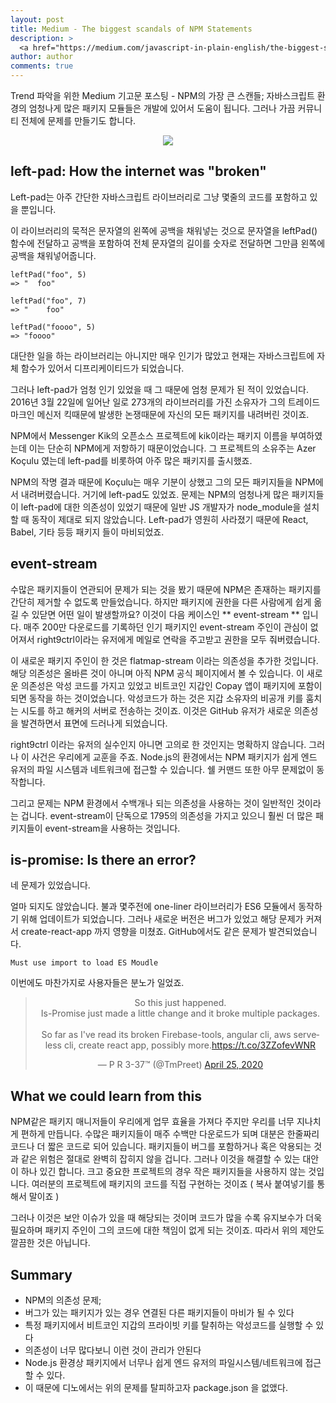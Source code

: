 ```yaml
---
layout: post
title: Medium - The biggest scandals of NPM Statements
description: >
  <a href="https://medium.com/javascript-in-plain-english/the-biggest-scandals-of-npm-d739c11a2406"> 원문 - Louis Petrik </a>
author: author
comments: true
---
```


Trend 파악을 위한 Medium 기고문 포스팅 - NPM의 가장 큰 스캔들; 자바스크립트 환경의 엄청나게 많은 패키지 모듈들은 개발에 있어서 도움이 됩니다. 그러나 가끔 커뮤니티 전체에 문제를 만들기도 합니다.

<center>
<img src="https://miro.medium.com/max/700/1*Qj1OTPHk-djj2C1Nnkn4VQ.png"/>
</center>

## left-pad: How the internet was "broken"
Left-pad는 아주 간단한 자바스크립트 라이브러리로 그냥 몇줄의 코드를 포함하고 있을 뿐입니다.

이 라이브러리의 묵적은 문자열의 왼쪽에 공백을 채워넣는 것으로 문자열을 leftPad()함수에 전달하고 공백을 포함하여 전체 문자열의 길이를 숫자로 전달하면 그만큼 왼쪽에 공백을 채워넣어줍니다.

```
leftPad("foo", 5)
=> "  foo"

leftPad("foo", 7)
=> "    foo"

leftPad("foooo", 5)
=> "foooo"
```

대단한 일을 하는 라이브러리는 아니지만 매우 인기가 많았고 현재는 자바스크립트에 자체 함수가 있어서 디프리케이티드가 되었습니다.

그러나 left-pad가 엄청 인기 있었을 때 그 때문에 엄청 문제가 된 적이 있었습니다. 2016년 3월 22일에 일어난 일로 273개의 라이브러리를 가진 소유자가 그의 트레이드 마크인 메신저 킥때문에 발생한 논쟁때문에 자신의 모든 패키지를 내려버린 것이죠.

NPM에서 Messenger Kik의 오픈소스 프로젝트에 kik이라는 패키지 이름을 부여하였는데 이는 단순히 NPM에게 저항하기 때문이었습니다. 그 프로젝트의 소유주는 Azer Koçulu 였는데 left-pad를 비롯하여 아주 많은 패키지를 출시했죠.

NPM의 작명 결과 때문에 Koçulu는 매우 기분이 상했고 그의 모든 패키지들을 NPM에서 내려버렸습니다. 거기에 left-pad도 있었죠. 문제는 NPM의 엄청나게 많은 패키지들이 left-pad에 대한 의존성이 있었기 때문에 일반 JS 개발자가 node_module을 설치할 때 동작이 제대로 되지 않았습니다. Left-pad가 영원히 사라졌기 때문에 React, Babel, 기타 등등 패키지 들이 마비되었죠.

## event-stream

수많은 패키지들이 연관되어 문제가 되는 것을 봤기 때문에 NPM은 존재하는 패키지를 간단히 제거할 수 없도록 만들었습니다. 하지만 패키지에 권한을 다른 사람에게 쉽게 옮길 수 있닫면 어떤 일이 발생할까요? 이것이 다음 케이스인 ** event-stream ** 입니다. 매주 200만 다운로드를 기록하던 인기 패키지인 event-stream 주인이 관심이 없어져서 right9ctrl이라는 유저에게 메일로 연락을 주고받고 권한을 모두 줘버렸습니다.

이 새로운 패키지 주인이 한 것은 flatmap-stream 이라는 의존성을 추가한 것입니다. 해당 의존성은 올바른 것이 아니며 아직 NPM 공식 페이지에서 볼 수 있습니다. 이 새로운 의존성은 악성 코드를 가지고 있었고 비트코인 지갑인 Copay 앱이 패키지에 포함이 되면 동작을 하는 것이었습니다. 악성코드가 하는 것은 지갑 소유자의 비공개 키를 훔치는 시도를 하고 해커의 서버로 전송하는 것이죠. 이것은 GitHub 유저가 새로운 의존성을 발견하면서 표면에 드러나게 되었습니다.

right9ctrl 이라는 유저의 실수인지 아니면 고의로 한 것인지는 명확하지 않습니다. 그러나 이 사건은 우리에게 교훈을 주죠. Node.js의 환경에서는 NPM 패키지가 쉽게 엔드 유저의 파일 시스템과 네트워크에 접근할 수 있습니다. 쉘 커맨드 또한 아무 문제없이 동작합니다.

그리고 문제는 NPM 환경에서 수백개나 되는 의존성을 사용하는 것이 일반적인 것이라는 겁니다. event-stream이 단독으로 1795의 의존성을 가지고 있으니 훨씬 더 많은 패키지들이 event-stream을 사용하는 것입니다.

## is-promise: Is there an error?

네 문제가 있었습니다.

얼마 되지도 않았습니다. 불과 몇주전에 one-liner 라이브러리가 ES6 모듈에서 동작하기 위해 업데이트가 되었습니다. 그러나 새로운 버전은 버그가 있었고 해당 문제가 커져서 create-react-app 까지 영향을 미쳤죠. GitHub에서도 같은 문제가 발견되었습니다.

```
Must use import to load ES Moudle
```

이번에도 마찬가지로 사용자들은 분노가 일었죠.


<center>
<blockquote class="twitter-tweet"><p lang="en" dir="ltr">So this just happened.<br>Is-Promise just made a little change and it broke multiple packages.<br><br>So far as I&#39;ve read its broken Firebase-tools, angular cli, aws serveless cli, create react app, possibly more.<a href="https://t.co/3ZZofevWNR">https://t.co/3ZZofevWNR</a></p>&mdash; P R 3-37™ (@TmPreet) <a href="https://twitter.com/TmPreet/status/1254082248841719808?ref_src=twsrc%5Etfw">April 25, 2020</a></blockquote> <script async src="https://platform.twitter.com/widgets.js" charset="utf-8"></script>
</center>

## What we could learn from this

NPM같은 패키지 매니저들이 우리에게 업무 효율을 가져다 주지만 우리를 너무 지나치게 편하게 만듭니다. 수많은 패키지들이 매주 수백만 다운로드가 되며 대분은 한줄짜리 코드나 더 짧은 코드로 되어 있습니다. 패키지들이 버그를 포함하거나 혹은 악용되는 것과 같은 위험은 절대로 완벽히 잡히지 않을 겁니다. 그러나 이것을 해결할 수 있는 대안이 하나 있긴 합니다. 크고 중요한 프로젝트의 경우 작은 패키지들을 사용하지 않는 것입니다. 여러분의 프로젝트에 패키지의 코드를 직접 구현하는 것이죠 ( 복사 붙여넣기를 통해서 말이죠 )

그러나 이것은 보안 이슈가 있을 때 해당되는 것이며 코드가 많을 수록 유지보수가 더욱 필요하며 패키지 주인이 그의 코드에 대한 책임이 없게 되는 것이죠. 따라서 위의 제안도 깔끔한 것은 아닙니다.

## Summary
* NPM의 의존성 문제;
* 버그가 있는 패키지가 있는 경우 연결된 다른 패키지들이 마비가 될 수 있다
* 특정 패키지에서 비트코인 지갑의 프라이빗 키를 탈취하는 악성코드를 실행할 수 있다
* 의존성이 너무 많다보니 이런 것이 관리가 안된다
* Node.js 환경상 패키지에서 너무나 쉽게 엔드 유저의 파일시스템/네트워크에 접근할 수 있다.
* 이 때문에 디노에서는 위의 문제를 탈피하고자 package.json 을 없앴다.
